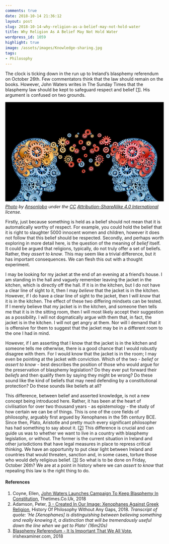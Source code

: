 ```yaml
---
comments: true
date: 2018-10-14 21:36:12
layout: post
slug: 2018-10-14-why-religion-as-a-belief-may-not-hold-water
title: Why Religion As A Belief May Not Hold Water
wordpress_id: 1059
highlight: true
image: /assets/images/Knowledge-sharing.jpg
tags:
- Philosophy
---
```


The clock is ticking down in the run up to Ireland’s blasphemy
referendum on October 26th. Few commentators think that the law should
remain on the books. However, John Waters writes in The Sunday Times
that the blasphemy law should be kept to safeguard respect and belief
[[1](https://www.thetimes.co.uk/article/john-waters-launches-campaign-to-keep-blasphemy-in-constitution-5rg0nzbt7)].
His argument is confused on two grounds.

<p>
<figure style="margin:0px;">
    <img src="/assets/images/Knowledge-sharing.jpg"
    alt="Knowledge" />
    <figcaption style="font-style: italic; margin-top: 5px;">
        <a
        href="https://commons.wikimedia.org/wiki/File:Knowledge-sharing.jpg">Photo</a>
        by <a
        href="https://commons.wikimedia.org/w/index.php?title=User:Ansonlobo&action=edit&redlink=1">Ansonlobo</a>
        under the <a href="http://en.wikipedia.org/wiki/en:Creative_Commons">CC</a> <a
        href="https://creativecommons.org/licenses/by-sa/4.0/deed.en">Attribution-ShareAlike 4.0 International</a>
        license.
    </figcaption>
</figure>
</p>

Firstly, just because something is held as a belief should not mean that
it is automatically worthy of respect. For example, you could hold the
belief that it is right to slaughter 5000 innocent women and children,
however it does not follow that this belief should be respected.
Secondly, and perhaps worth exploring in more detail here, is the
question of the meaning of *belief* itself. It could be argued that religions, typically, do not
truly offer a set of beliefs. Rather, they *assert to know*. This may seem
like a trivial difference, but it has important consequences. We can
flesh this out with a thought experiment.

I may be looking for my jacket at the end of an evening at a friend’s
house. I am standing in the hall and vaguely remember leaving the jacket
in the kitchen, which is directly off the hall. If it is in the kitchen,
but I do not have a clear line of sight to it, then I may *believe* that
the jacket is in the kitchen. However, if I do have a clear line of
sight to the jacket, then I will *know* that it is in the kitchen. The
effect of these two differing mindsets can be tested. If I merely
believe that my jacket is in the kitchen, and someone then tells me that
it is in the sitting room, then I will most likely accept their suggestion
as a possibility. I will not dogmatically argue with them that, in fact,
the jacket is in the kitchen. I will not get angry at them. Nor will I
demand that it is offensive for them to suggest that the jacket may be
in a different room to the one I had in mind.

However, if I am asserting that I know that the jacket is in the kitchen
and someone tells me otherwise, there is a good chance that I would
robustly disagree with them. For I would
know that the jacket is in the room; I may even be pointing at the
jacket with conviction. Which of the two - *belief* or *assert to know* -
best describes the position of those who would argue for the
preservation of blasphemy legislation? Do they ever put forward their
*beliefs* and then qualify them by saying they might be wrong? Do these
sound like the kind of beliefs that may need defending by a
constitutional protection? Do these sounds like beliefs at all?

This difference, between belief and asserted knowledge, is not a new
concept being introduced here. Rather, it has been at the heart of
civilisation for over two thousand years - as epistemology - the
study of how certain we can be of things.
This is one of the core fields of philosophy, arguably first argued by
Xenophanes in the 5th century BCE. Since then, Plato, Aristotle and pretty
much every significant philosopher has had something to say
about it. [[2](https://historyofphilosophy.net/xenophanes)] This difference
is crucial and can guide us was to whether we want
to live in a country with blasphemy legislation, or without. The former
is the current situation in Ireland and other jurisdictions that have
legal measures in place to repress critical thinking. We have an
opportunity to put clear light between Ireland and countries that would
threaten, sanction and, in some cases, torture those who would defy
religious belief. [[3](https://www.irishexaminer.com/breakingnews/views/ourview/blasphemy-referendum--it-is-important-that-we-all-vote-874981.html)]
So what is to be done on Friday, October 26th? We
are at a point in history where we can *assert to know* that repealing
this law is the right thing to do.

#### References

1. Coyne, Ellen, [John Waters Launches Campaign To Keep Blasphemy In
Constitution](https://www.thetimes.co.uk/article/john-waters-launches-campaign-to-keep-blasphemy-in-constitution-5rg0nzbt7), Thetimes.Co.Uk, 2018
2. Adamson, Peter, [3 - Created In Our Image: Xenophanes Against Greek
Religion](https://historyofphilosophy.net/xenophanes), History Of Philosophy Without Any Gaps, 2018.
*Transcript of quote: ‘He [Xenophanes] is distinguishing between
believing something and really knowing it, a distinction that will be
tremendously useful down the line when we get to Plato' (16m20s)*
3. [Blasphemy Referendum - It Is Important That We All Vote](https://www.irishexaminer.com/breakingnews/views/ourview/blasphemy-referendum--it-is-important-that-we-all-vote-874981.html), irishexaminer.com, 2018

